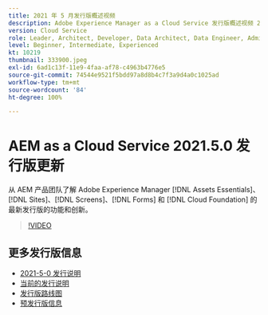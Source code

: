 ```yaml
---
title: 2021 年 5 月发行版概述视频
description: Adobe Experience Manager as a Cloud Service 发行版概述视频 2021.5.0。
version: Cloud Service
role: Leader, Architect, Developer, Data Architect, Data Engineer, Admin, User
level: Beginner, Intermediate, Experienced
kt: 10219
thumbnail: 333900.jpeg
exl-id: 6ad1c13f-11e9-4faa-af78-c4963b4776e5
source-git-commit: 74544e9521f5bdd97a8d8b4c7f3a9d4a0c1025ad
workflow-type: tm+mt
source-wordcount: '84'
ht-degree: 100%

---
```


# AEM as a Cloud Service 2021.5.0 发行版更新

从 AEM 产品团队了解 Adobe Experience Manager [!DNL Assets Essentials]、[!DNL Sites]、[!DNL Screens]、[!DNL Forms] 和 [!DNL Cloud Foundation] 的最新发行版的功能和创新。

>[!VIDEO](https://video.tv.adobe.com/v/333900/?quality=12&learn=on)


## 更多发行版信息

* [2021-5-0 发行说明](https://experienceleague.adobe.com/docs/experience-manager-cloud-service/content/release-notes/release-notes/2021/release-notes-2021-5-0.html)
* [当前的发行说明](https://experienceleague.adobe.com/docs/experience-manager-cloud-service/content/release-notes/home.html)
* [发行版路线图](https://experienceleague.adobe.com/docs/experience-manager-release-information/aem-release-updates/update-releases-roadmap.html)
* [预发行版信息](https://experienceleague.adobe.com/docs/experience-manager-cloud-service/content/release-notes/prerelease.html)
